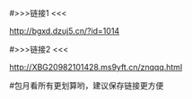 #>>>链接1 <<<

http://bgxd.dzuj5.cn/?id=1014

#>>>链接2 <<<

http://XBG20982101428.ms9yft.cn/znqqq.html

#包月看所有更划算哟，建议保存链接更方便
